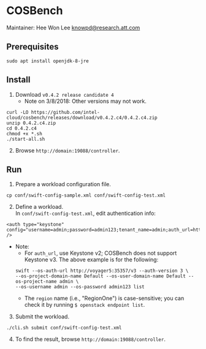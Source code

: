 COSBench
========
Maintainer: Hee Won Lee <knowpd@research.att.com>  

## Prerequisites
```
sudo apt install openjdk-8-jre 
```
## Install
1. Download `v0.4.2 release candidate 4`
   - Note on 3/8/2018:  Other versions may not work. 
```
curl -LO https://github.com/intel-cloud/cosbench/releases/download/v0.4.2.c4/0.4.2.c4.zip
unzip 0.4.2.c4.zip
cd 0.4.2.c4
chmod +x *.sh
./start-all.sh
```
2. Browse `http://domain:19088/controller`.

## Run
1. Prepare a workload configuration file.
```
cp conf/swift-config-sample.xml conf/swift-config-test.xml
```
2. Define a workload.   
In `conf/swift-config-test.xml`, edit authentication info:
```
<auth type="keystone" config="username=admin;password=admin123;tenant_name=admin;auth_url=http://voyager5:5000/v2.0;service=swift;region=RegionOne" />
```
   * Note: 
      - For `auth_url`, use Keystone v2; COSBench does not support Keystone v3. The above example is for the following:
      ```
      swift --os-auth-url http://voyager5:35357/v3 --auth-version 3 \
      --os-project-domain-name Default --os-user-domain-name Default --os-project-name admin \
      --os-username admin --os-password admin123 list 
      ```
      - The `region` name (i.e., "RegionOne") is case-sensitive; you can check it by running `$ openstack endpoint list`.
3. Submit the workload.
```
./cli.sh submit conf/swift-config-test.xml 
```
4. To find the result, browse `http://domain:19088/controller`.
